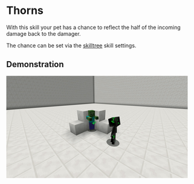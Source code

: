 # Thorns

With this skill your pet has a chance to reflect the half of the incoming damage back to the damager.

The chance can be set via the [skilltree](../systems/skilltrees/) skill settings.

## Demonstration

![](../.gitbook/assets/thorns.gif)

